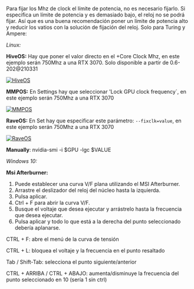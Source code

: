 Para fijar los Mhz de clock el límite de potencia, no es necesario fijarlo. Si especifica un límite de potencia y es demasiado bajo, el reloj no se podrá fijar. Así que es una buena recomendación poner un límite de potencia alto y reducir los vatios con la solución de fijación del reloj. Solo para Turing y Ampere:

_Linux:_

**HiveOS:** Hay que poner el valor directo en el +Core Clock Mhz, en este ejemplo serán 750Mhz a una RTX 3070. Solo disponible a partir de 0.6-202@210331

<a href="https://ibb.co/4SnJJxs"><img src="https://i.ibb.co/YdFbbGD/HiveOS.jpg" alt="HiveOS" border="0"></a>

**MMPOS:** En Settings hay que seleccionar 'Lock GPU clock frequency`, en este ejemplo serán 750Mhz a una RTX 3070

<a href="https://ibb.co/2ybwzMv"><img src="https://i.ibb.co/s2BhT1K/MMPOS.jpg" alt="MMPOS" border="0"></a>

**RaveOS:** En Set hay que especificar este parámetro: `--fixclk=value`, en este ejemplo serán 750Mhz a una RTX 3070

<a href="https://ibb.co/DR0kMDt"><img src="https://i.ibb.co/P6q4WZN/RaveOS.jpg" alt="RaveOS" border="0"></a>

**Manually**: nvidia-smi -i $GPU -lgc $VALUE


_Windows 10:_

**Msi Afterburner:**
1. Puede establecer una curva V/F plana utilizando el MSI Afterburner.
1. Arrastre el deslizador del reloj del núcleo hasta la izquierda.
1. Pulsa aplicar.
1. Ctrl + F para abrir la curva V/F.
1. Busque el voltaje que desea ejecutar y arrástrelo hasta la frecuencia que desea ejecutar.
1. Pulsa aplicar y todo lo que está a la derecha del punto seleccionado debería aplanarse.

CTRL + F: abre el menú de la curva de tensión

CTRL + L: bloquea el voltaje y la frecuencia en el punto resaltado

Tab / Shift-Tab: selecciona el punto siguiente/anterior

CTRL + ARRIBA / CTRL + ABAJO: aumenta/disminuye la frecuencia del punto seleccionado en 10 (sería 1 sin ctrl)
